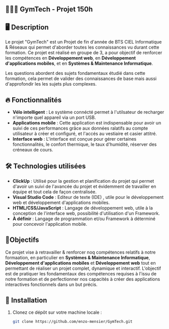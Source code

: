 ﻿## 🏋🏼‍♂️ GymTech - Projet 150h

## 🖥️ Description

Le projet "GymTech" est un Projet de fin d'année de BTS CIEL Informatique & Réseaux qui permet d'aborder toutes les connaissances vu durant cette formation. Ce projet est réalisé en groupe de 3, a pour objectif de renforcer les compétences en **Développement web**, en **Développement d'applications mobiles**, et en **Systèmes & Maintenance Informatique**.

Les questions abordent des sujets fondamentaux étudié dans cette formation, cela permet de valider des connaissances de base mais aussi d'approfondir les les sujets plus complexes.

## 🔥 Fonctionnalités

- **Vélo intelligent** : Le système connécté permet à l'utilsateur de recharger n'importe quel appareil via un port USB.
- **Applications mobile** : Cette application est indispensable pour avoir un suivi de ces performances grâce aux données ralatifs au compte utilisateur à créer et configuré, et l'accés au vestiaire et casier attitré.
- **Interface web** : L'interface est conçue pour gérer certaines fonctionnalités, le confort thermique, le taux d'humidité, réserver des créneaux de cours.

## 🛠️ Technologies utilisées

- **ClickUp** : Utilisé pour la gestion et planification du projet qui permet d'avoir un suivi de l'avancée du projet et évidemment de travailler en équipe et tout cela de façon centralisée.
- **Visual Studio Code** : Editeur de texte (IDE) , utile pour le développement web et développement d'applications mobiles.
- **HTML/CSS/JavaScript** : Langage de développement web, utile à la conception de l'interface web, possibilité d'utilisation d'un Framework.
- **À définir** : Langage de programmation et/ou Framework à déterminé pour concevoir l'application mobile.

## 🎯Objectifs

Ce projet vise à retravailler & renforcer noq compétences relatifs à notre formaation, en particulier en **Systèmes & Maintenance Informatique**, **Développement d'applications mobiles** et **Développement web** tout en permettant de réaliser un projet complet, dynamique et interactif. L'objectif est de pratiquer les fondamentaux des compétences requises à l'issu de notre formation et de perfectionner nos capacités à créer des applications interactives fonctionnels dans un but précis.

## 🚀 Installation

1. Clonez ce dépôt sur votre machine locale :
   ```bash
   git clone https://github.com/enzo-mensier/GymTech.git
